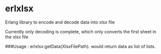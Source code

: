 # erlxlsx
Erlang library to encode and decode data into xlsx file

Currently only decoding is complete, which only converts the first sheet in the xlsx file

###Usage : 
    erlxlsx:getData(XlsxFilePath).
would return data as list of lists.



